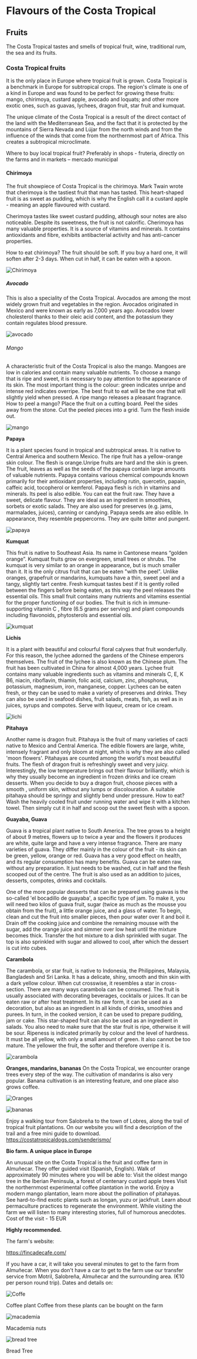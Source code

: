 # Flavours of the Costa Tropical
## Fruits

The Costa Tropical tastes and smells of tropical fruit, wine, traditional rum, the sea and its fruits.

### Costa Tropical fruits

It is the only place in Europe where tropical fruit is grown. Costa Tropical is a benchmark in Europe for
subtropical crops. The region's climate is one of a kind in Europe and was found to be perfect for growing
these fruits: mango, chirimoya, custard apple, avocado and loquats; and other more exotic ones, such as
guavas, lychees, dragon fruit, star fruit
and kumquat.

The unique climate of the Costa Tropical is a result of the direct contact of the land with the
Mediterranean Sea, and the fact that it is protected by the mountains of Sierra Nevada and Lújar
from the north winds and from the influence of the winds that come from the northernmost part of Africa.
This creates a subtropical microclimate.

Where to buy local tropical fruit?
Preferably in shops - fruteria, directly on the farms and in markets – mercado municipal

#### Chirimoya

The fruit showpiece of Costa Tropical is the chirimoya.
Mark Twain wrote that cherimoya is the tastiest fruit that man has tasted. This heart-shaped fruit is as
sweet as pudding, which is why the English call it a custard apple - meaning an apple flavoured with
custard.

Cherimoya tastes like sweet custard pudding, although sour notes are also noticeable. Despite its
sweetness, the fruit is not calorific. Cherimoya has many valuable properties. It is a source of vitamins
and minerals. It contains antioxidants and fibre, exhibits antibacterial activity and has anti-cancer
properties.

How to eat chirimoya?
The fruit should be soft. If you buy a hard one, it will soften after 2-3 days. When cut in half, it can be
eaten with a spoon.

![Chirimoya](/img/chirimoya-kopia.jpg)

##### Avocado

This is also a speciality of the Costa Tropical. Avocados are among the most widely grown fruit and
vegetables in the region. Avocados originated in Mexico and were known as early as 7,000 years ago.
Avocados lower cholesterol thanks to their oleic acid content, and the potassium they contain regulates
blood pressure.

![avocado](/img/awokado2-kopia.jpg)

###### Mango

A characteristic fruit of the Costa Tropical is also the mango.
Mangoes are low in calories and contain many valuable nutrients.
To choose a mango that is ripe and sweet, it is necessary to pay attention to the appearance of its skin. The
most important thing is the colour: green indicates unripe and intense red indicates overripe. The best fruit
to eat will be the one that will slightly yield when pressed. A ripe mango releases a pleasant fragrance.
How to peel a mango?
Place the fruit on a cutting board. Peel the sides away from the stone. Cut the peeled pieces into a grid.
Turn the flesh inside out.

![mango](/img/mango.jpg)

**Papaya**

It is a plant species found in tropical and subtropical areas. It is native to Central America and southern
Mexico.
The ripe fruit has a yellow-orange skin colour. The flesh is orange.Unripe fruits are hard and the skin is
green.
The fruit, leaves as well as the seeds of the papaya contain large amounts of valuable nutrients. Papaya
contains various chemical compounds known primarily for their antioxidant properties, including rutin,
quercetin, papain, caffeic acid, tocopherol or kemferol.
Papaya flesh is rich in vitamins and minerals. Its peel is also edible. You can eat the fruit raw. They have a
sweet, delicate flavour. They are ideal as an ingredient in smoothies, sorbets or exotic salads. They are
also used for preserves (e.g. jams, marmalades, juices), canning or candying.
Papaya seeds are also edible. In appearance, they resemble peppercorns. They are quite bitter and
pungent.

![papaya](/img/papaya-kopia.jpg)

**Kumquat**

This fruit is native to Southeast Asia. Its name in Cantonese means “golden orange”.
Kumquat fruits grow on evergreen, small trees or shrubs. The kumquat is very similar to an orange in
appearance, but is much smaller than it.
It is the only citrus fruit that can be eaten "with the peel".
Unlike oranges, grapefruit or mandarins, kumquats have a thin, sweet peel and a tangy, slightly tart centre.
Fresh kumquat tastes best if it is gently rolled between the fingers before being eaten, as this way the peel
releases the essential oils.
This small fruit contains many nutrients and vitamins essential for the proper functioning of our bodies.
The fruit is rich in immune-supporting vitamin C , fibre (6.5 grams per serving) and plant compounds
including flavonoids, phytosterols and essential oils.

![kumquat](/img/kumquat-kopia.jpg)

**Lichis**

It is a plant with beautiful and colourful floral calyxes that fruit wonderfully. For this reason, the lychee
adorned the gardens of the Chinese emperors themselves. The fruit of the lychee is also known as the
Chinese plum. The fruit has been cultivated in China for almost 4,000 years.
Lychee fruit contains many valuable ingredients such as vitamins and minerals C, E, K B6, niacin,
riboflavin, thiamin, folic acid, calcium, zinc, phosphorus, potassium, magnesium, iron, manganese,
copper.
Lychees can be eaten fresh, or they can be used to make a variety of preserves and drinks. They can also
be used in seafood dishes, fruit salads, meats, fish, as well as in juices, syrups and compotes. Serve with
liqueur, cream or ice cream.

![lichi](/img/lichi.jpeg)

**Pitahaya**

Another name is dragon fruit. Pitahaya is the fruit of many varieties of cacti native to Mexico and Central
America.
The edible flowers are large, white, intensely fragrant and only bloom at night, which is why they are also
called 'moon flowers'. Pitahayas are counted among the world's most beautiful fruits.
The flesh of dragon fruit is refreshingly sweet and very juicy. Interestingly, the low temperature brings out
their flavour brilliantly, which is why they usually become an ingredient in frozen drinks and ice cream
desserts. When you decide to buy a dragon fruit, choose pieces with a smooth , uniform skin, without any
lumps or discolouration. A suitable pitahaya should be springy and slightly bend under pressure.
How to eat? Wash the heavily cooled fruit under running water and wipe it with a kitchen towel. Then
simply cut it in half and scoop out the sweet flesh with a spoon.

**Guayaba, Guava**

Guava is a tropical plant native to South America. The tree grows to a height of about 9 metres, flowers
up to twice a year and the flowers it produces are white, quite large and have a very intense fragrance.
There are many varieties of guava. They differ mainly in the colour of the fruit - its skin can be green,
yellow, orange or red.
Guava has a very good effect on health, and its regular consumption has many benefits.
Guava can be eaten raw, without any preparation. It just needs to be washed, cut in half and the flesh
scooped out of the centre. The fruit is also used as an addition to juices, desserts, compotes, drinks and
cocktails.

One of the more popular desserts that can be prepared using guavas is the so-called 'el bocadillo de
guayaba', a specific type of jam. To make it, you will need two kilos of guava fruit, sugar (twice as much
as the mousse you obtain from the fruit), a little orange juice, and a glass of water. To begin, clean and cut
the fruit into smaller pieces, then pour water over it and boil it. Drain off the cooking juice and combine
the remaining mousse with the sugar, add the orange juice and simmer over low heat until the mixture
becomes thick. Transfer the hot mixture to a dish sprinkled with sugar. The top is also sprinkled with
sugar and allowed to cool, after which the dessert is cut into cubes.



**Carambola**

The carambola, or star fruit, is native to Indonesia, the Philippines, Malaysia, Bangladesh and Sri Lanka.
It has a delicate, shiny, smooth and thin skin with a dark yellow colour. When cut crosswise, it resembles
a star in cross-section.
There are many ways carambola can be consumed. The fruit is usually associated with decorating
beverages, cocktails or juices. It can be eaten raw or after heat treatment. In its raw form, it can be used as
a decoration, but also as an ingredient in all kinds of drinks, smoothies and purees. In turn, in the cooked
version, it can be used to prepare pudding, jam or cake. This star-shaped fruit can also be used as an
ingredient in salads.
You also need to make sure that the star fruit is ripe, otherwise it will be sour. Ripeness is indicated
primarily by colour and the level of hardness. It must be all yellow, with only a small amount of green. It
also cannot be too mature. The yellower the fruit, the softer and therefore overripe it is.

![carambola](/img/carambola.jpg)

**Oranges, mandarins, bananas**
On the Costa Tropical, we encounter orange trees every step of the way. The cultivation of mandarins is
also very popular. Banana cultivation is an interesting feature, and one place also grows coffee.

![Oranges](/img/pomarancze2-kopia.jpg)

![bananas](/img/banany-kopia.jpg)

Enjoy a walking tour from Salobreña to the town of Lobres, along the trail of tropical fruit plantations.
On our website you will find a description of the trail and a free mini guide to download.
https://costatropicaldogs.com/senderismo/

**Bio farm. A unique place in Europe**

An unusual site on the Costa Tropical is the fruit and coffee farm in Almuñecar.
They offer guided visit (Spanish, English). Walk of approximately 90 minutes where you will be able to:
Visit the oldest mango tree in the Iberian Peninsula, a forest of centenary custard apple trees Visit the
northernmost experimental coffee plantation in the world. Enjoy a modern mango plantation,
learn more about the pollination of pitahayas. See hard-to-find exotic plants such as longan, yuzu or
jackfruit. Learn about permaculture practices to regenerate the environment.
While visiting the farm we will listen to many interesting stories, full of humorous anecdotes.
Cost of the visit - 15 EUR

**Highly recommended.**

The farm's website:

https://fincadecafe.com/

If you have a car, it will take you several minutes to get to the farm from Almuñecar.
When you don't have a car to get to the farm use our transfer service from Motril, Salobreña, Almuñecar
and the surrounding area. (€10 per person round trip). Dates and details on:

![Coffe](/img/kawa-kopia.jpg)

Coffee plant
Coffee from these plants can be bought on the farm

![macademia](/img/makademia-kopia.jpg)


Macademia nuts

![bread tree](/img/chlebowe-kopia.jpg)

Bread Tree